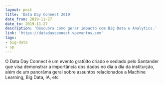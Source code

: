 ```yaml
---
layout: post
title: 'Data Day Connect 2019'
date_from: 2019-11-27
date_to: 2019-11-27
description: 'Descubra como gerar impacto com Big Data e Analytics.'
link: 'https://datadayconnect.vpeventos.com'
tags:
- big-data
- sp
---
```


O Data Day Connect é um evento gratúito criado e sediado pelo Santander que visa demonstrar a importância dos dados no dia a dia da instituição, 
além de um panorâma geral sobre assuntos relacionados a Machine Learning, Big Data, IA, etc
